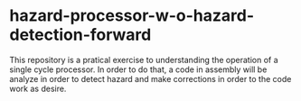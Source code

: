 # hazard-processor-w-o-hazard-detection-forward
This repository is a pratical exercise to understanding the operation of a single cycle processor. 
In order to do that, a code in assembly will be analyze in order to detect hazard and make corrections in order to the code work as desire. 

